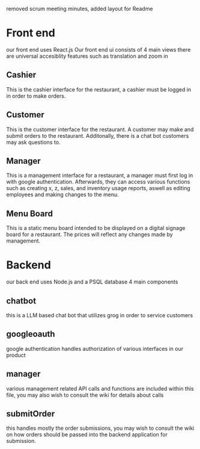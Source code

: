 removed scrum meeting minutes, added layout for Readme
# Front end
our front end uses React.js
Our front end ui consists of 4 main views
there are universal accesiblity features such as translation and zoom in
## Cashier
This is the cashier interface for the restaurant, a cashier must be logged in in order to make orders.
## Customer
This is the customer interface for the restaurant. A customer may make and submit orders to the restaurant. Additonally, there is a chat bot customers may ask questions to.
## Manager
This is a management interface for a restaurant, a manager must first log in with google authentication. Afterwards, they can access various functions such as creating x, z, sales, and inventory usage reports, aswell as editing employees and making changes to the menu.
## Menu Board
This is a static menu board intended to be displayed on a digital signage board for a restaurant. The prices will reflect any changes made by management.
# Backend
our back end uses Node.js and a PSQL database
4 main components
## chatbot
this is a LLM based chat bot that utilizes grog in order to service customers
## googleoauth
google authentication handles authorization of various interfaces in our product
## manager
various management related API calls and functions are included within this file, you may also wish to consult the wiki for details about calls
## submitOrder
this handles mostly the order submissions, you may wish to consult the wiki on how orders should be passed into the backend application for submission.
